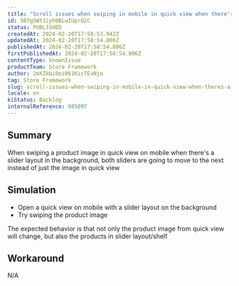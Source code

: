 ```yaml
---
title: "Scroll issues when swiping in mobile in quick view when there's a slider layout on background"
id: 5B7g5Wt1iyh0BLwIUprO2C
status: PUBLISHED
createdAt: 2024-02-20T17:58:53.942Z
updatedAt: 2024-02-20T17:58:54.806Z
publishedAt: 2024-02-20T17:58:54.806Z
firstPublishedAt: 2024-02-20T17:58:54.806Z
contentType: knownIssue
productTeam: Store Framework
author: 2mXZkbi0oi061KicTExNjo
tag: Store Framework
slug: scroll-issues-when-swiping-in-mobile-in-quick-view-when-theres-a-slider-layout-on-background
locale: en
kiStatus: Backlog
internalReference: 985097
---
```


## Summary


When swiping a product image in quick view on mobile when there's a slider layout in the background, both sliders are going to move to the next instead of just the image in quick view


##

## Simulation




- Open a quick view on mobile with a slider layout on the background
- Try swiping the product image

The expected behavior is that not only the product image from quick view will change, but also the products in slider layout/shelf


##

## Workaround


N/A





